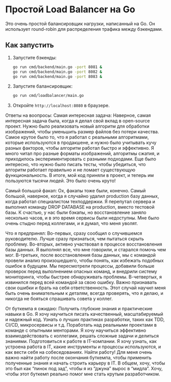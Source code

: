 # Простой Load Balancer на Go

Это очень простой балансировщик нагрузки, написанный на Go.  Он использует round-robin для распределения трафика между бэкендами.

## Как запустить

1.  Запустите бэкенды:

    ```bash
    go run cmd/backend/main.go -port 8081 &
    go run cmd/backend/main.go -port 8082 &
    go run cmd/backend/main.go -port 8083 &
    ```

2.  Запустите балансировщик:

    ```bash
    go run cmd/loadbalancer/main.go
    ```

3.  Откройте `http://localhost:8080` в браузере.

   Ответы на воопросы:
Самая интересная задача:
Наверное, самая интересная задача была, когда я делал свой вклад в open-source проект. Нужно было реализовать новый алгоритм для обработки изображений, чтобы уменьшить размер файлов без потери качества. Самое крутое было то, что я работал с реальными алгоритмами, которые используются в продакшене, и нужно было учитывать кучу разных факторов, чтобы алгоритм работал быстро и эффективно. Я много читал про разные форматы изображений, алгоритмы сжатия, и приходилось экспериментировать с разными подходами. Еще было интересно, что нужно было писать тесты, чтобы убедиться, что алгоритм работает правильно и не ломает существующую функциональность. В итоге, мой код приняли в проект, и теперь им пользуются тысячи людей. Это было очень круто!

Самый большой факап:
Ох, факапы тоже были, конечно. Самый большой, наверное, когда я случайно удалил production базу данных, когда работал специалистом техподдержки. Я перепутал сервера и выполнил команду DROP DATABASE на production, вместо тестовой базы. К счастью, у нас были бэкапы, но восстановление заняло несколько часов, и в это время сервисы были недоступны. Мне было очень стыдно перед коллегами, и я думал, что меня уволят.

Что я предпринял:
Во-первых, сразу сообщил о случившемся руководителю. Лучше сразу признаться, чем пытаться скрыть проблему.
Во-вторых, активно участвовал в процессе восстановления базы данных. Я выполнял все, что мне говорили, и старался помочь чем мог.
В-третьих, после восстановления базы данных, мы с командой провели анализ произошедшего, чтобы понять, как избежать подобных ошибок в будущем. Мы пересмотрели процессы, добавили больше проверок перед выполнением опасных команд, и внедрили систему мониторинга, чтобы быстрее обнаруживать проблемы.
В-четвертых, я извинился перед всей командой за свою ошибку. Важно признавать свои ошибки и брать на себя ответственность.
Этот случай научил меня быть очень внимательным к деталям, всегда проверять, что я делаю, и никогда не бояться спрашивать совета у коллег.

От буткемпа я ожидаю:
Получить глубокие знания и практические навыки в Go. Я хочу научиться писать качественный, масштабируемый и надежный код.
Узнать о лучших практиках разработки, таких как TDD, CI/CD, микросервисы и т.д.
Поработать над реальными проектами в команде с опытными менторами. Я хочу научиться эффективно взаимодействовать с коллегами, решать сложные задачи и делиться знаниями.
Подготовиться к работе в IT-компании. Я хочу узнать, как устроена работа в IT, какие инструменты и процессы используются, и как вести себя на собеседованиях.
Найти работу! Для меня очень важно найти работу после окончания буткемпа, чтобы применить полученные знания и начать строить карьеру в IT.
В общем, хочу, чтобы это был как “пинок под зад”, чтобы я из “джуна” вырос в “мидла”. Хочу, чтобы этот буткемп реально помог мне стать крутым разработчиком.
